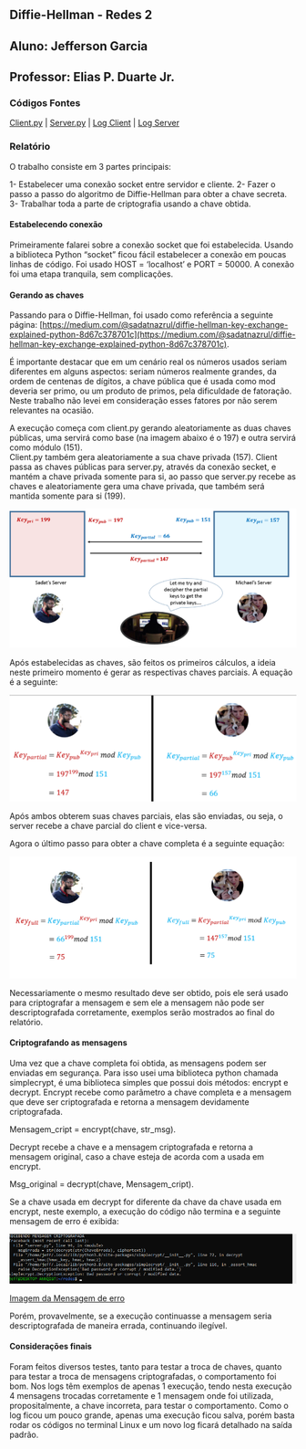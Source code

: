 ## Diffie-Hellman - Redes 2
## Aluno: Jefferson Garcia
## Professor: Elias P. Duarte Jr.

### Códigos Fontes

[Client.py](https://github.com/Jefferson-Garciaa/Diffie-Hellman/blob/main/Page/client.py.txt) |
[Server.py](https://github.com/Jefferson-Garciaa/Diffie-Hellman/blob/main/Page/server.py.txt) |
[Log Client](https://github.com/Jefferson-Garciaa/Diffie-Hellman/blob/main/Page/log_client.txt.txt) |
[Log Server](https://github.com/Jefferson-Garciaa/Diffie-Hellman/blob/main/Page/log_server.txt.txt)

### Relatório
O trabalho consiste em 3 partes principais:

1-	Estabelecer uma conexão socket entre servidor e cliente.
2-	Fazer o passo a passo do algoritmo de Diffie-Hellman para obter a chave secreta.
3-	Trabalhar toda a parte de criptografia usando a chave obtida.

#### Estabelecendo conexão
Primeiramente falarei sobre a conexão socket que foi estabelecida.
Usando a biblioteca Python “socket” ficou fácil estabelecer a conexão em poucas linhas de código.
Foi usado HOST = ‘localhost’ e PORT = 50000.
A conexão foi uma etapa tranquila, sem complicações.

#### Gerando as chaves
Passando para o Diffie-Hellman, foi usado como referência a seguinte página: [https://medium.com/@sadatnazrul/diffie-hellman-key-exchange-explained-python-8d67c378701c](https://medium.com/@sadatnazrul/diffie-hellman-key-exchange-explained-python-8d67c378701c).

É importante destacar que em um cenário real os números usados seriam diferentes em alguns aspectos: seriam números realmente grandes, da ordem de centenas de dígitos, a chave pública que é usada como mod deveria ser primo, ou um produto de primos, pela dificuldade de fatoração. Neste trabalho não levei em consideração esses fatores por não serem relevantes na ocasião.

A execução começa com client.py gerando aleatoriamente as duas chaves públicas, uma servirá como base (na imagem abaixo é o 197) e outra servirá como módulo (151).  
Client.py também gera aleatoriamente a sua chave privada (157). Client passa as chaves públicas para server.py, através da conexão secket, e mantém a chave privada somente para si, ao passo que server.py recebe as chaves e aleatoriamente gera uma chave privada, que também será mantida somente para si (199).

![Image](https://github.com/Jefferson-Garciaa/Diffie-Hellman/blob/main/Page/imagens/imagem1.png?raw=true)

Após estabelecidas as chaves, são feitos os primeiros cálculos, a ideia neste primeiro momento é gerar as respectivas chaves parciais. A equação é a seguinte:

![Image](https://github.com/Jefferson-Garciaa/Diffie-Hellman/blob/main/Page/imagens/imagem2.png?raw=true)

Após ambos obterem suas chaves parciais, elas são enviadas, ou seja, o server recebe a chave parcial do client e vice-versa.


Agora o último passo para obter a chave completa é a seguinte equação:

![Image](https://github.com/Jefferson-Garciaa/Diffie-Hellman/blob/main/Page/imagens/imagem3.png?raw=true)

Necessariamente o mesmo resultado deve ser obtido, pois ele será usado para criptografar a mensagem e sem ele a mensagem não pode ser descriptografada corretamente, exemplos serão mostrados ao final do relatório.

#### Criptografando as mensagens
Uma vez que a chave completa foi obtida, as mensagens podem ser enviadas em segurança. Para isso usei uma biblioteca python chamada simplecrypt, é uma biblioteca simples que possui dois métodos: encrypt e decrypt.
Encrypt recebe como parâmetro a chave completa e a mensagem que deve ser criptografada e retorna a mensagem devidamente criptografada. 

Mensagem_cript = encrypt(chave, str_msg).

Decrypt recebe a chave e a mensagem criptografada e retorna a mensagem original, caso a chave esteja de acorda com a usada em encrypt.

Msg_original = decrypt(chave, Mensagem_cript).

Se a chave usada em decrypt for diferente da chave da chave usada em encrypt, neste exemplo, a execução do código não termina e a seguinte mensagem de erro é exibida:

![Image](https://github.com/Jefferson-Garciaa/Diffie-Hellman/blob/main/Page/imagens/imagem4.png?raw=true)

[Imagem da Mensagem de erro](https://github.com/Jefferson-Garciaa/Diffie-Hellman/blob/main/Page/imagens/imagem4.png?raw=true)

Porém, provavelmente, se a execução continuasse a mensagem seria descriptografada de maneira errada, continuando ilegível.

#### Considerações finais
Foram feitos diversos testes, tanto para testar a troca de chaves, quanto para testar a troca de mensagens criptografadas, o comportamento foi bom. Nos logs têm exemplos de apenas 1 execução, tendo nesta execução 4 mensagens trocadas corretamente e 1 mensagem onde foi utilizada, propositalmente, a chave incorreta, para testar o comportamento. Como o log ficou um pouco grande, apenas uma execução ficou salva, porém basta rodar os códigos no terminal Linux e um novo log ficará detalhado na saída padrão.













